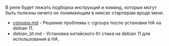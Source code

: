 В репе будет лежать подборка инструкций и команд, которые могут быть полезны ничего не понимающим в никсах старперам вроде меня.

* [cgroups.md](https://github.com/pr0phe/smarthome-homeserver-manuals/blob/main/cgroups.md) - Решение проблемы с cgroups после установки HA на debian 11.
* debian_bt.md - Установка китайского бт стика на debian 11 для использования в HA.
